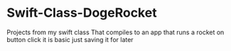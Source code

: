 # Swift-Class-DogeRocket
Projects from my swift class That compiles to an app that runs a rocket on button click it is basic just saving it for later 
